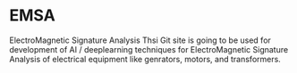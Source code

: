 # EMSA
ElectroMagnetic Signature Analysis
Thsi Git site is going to be used for development of AI / deeplearning techniques for 
ElectroMagnetic Signature Analysis of electrical equipment like genrators, motors, and transformers.
